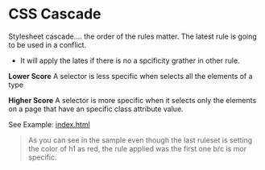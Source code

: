 # CSS Cascade

Stylesheet cascade.... the order of the rules matter.
The latest rule is going to be used in a conflict.

- It will apply the lates if there is no a spcificity grather in other rule.

**Lower Score**
A selector is less specific when selects all the elements of a type

**Higher Score**
A selector is more specific when it selects only the elements on a page that have an specific class attribute value. 

See Example: [index.html](index.html)

> As you can see in the sample even though the last ruleset is setting the color of h1 as red, the rule applied was the first one b/c is mor specific. 
